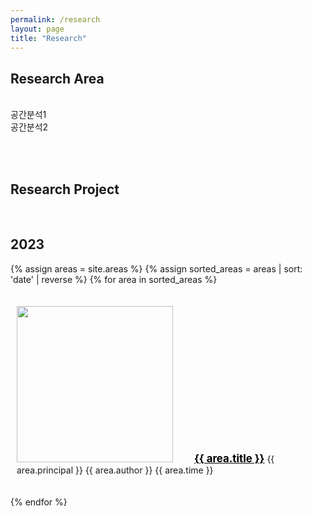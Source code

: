 ```yaml
---
permalink: /research
layout: page
title: "Research"
---
```


## Research Area
<br/>
공간분석1<br/>
공간분석2<br/>

<br/><br/>

## Research Project
<br/>

## 2023

{% assign areas = site.areas %} 
{% assign sorted_areas = areas | sort: 'date' | reverse %}
{% for area in sorted_areas %}

<div class="container" style="display: inline-block; width: 100%; margin: 20px 10px 20px 10px;">
    <a href="{{ area.permalink | relative_url }}"><img src="{{ site.url }}{{ site.baseurl }}/assets/img/{{ area.img }}" style= "height: 250px; width: 250px;"></a>
    <a href="{{ area.permalink | relative_url }}" style="color: black; margin-left: 30px;"><span style="font-size:120%; font-weight:bolder;">{{ area.title }}</span></a>
    {{ area.principal }}
    {{ area.author }}
    {{ area.time }}
<!--     <strong><a href="{{ area.link.url }}">[link]</a></strong> -->
</div>

{% endfor %}

